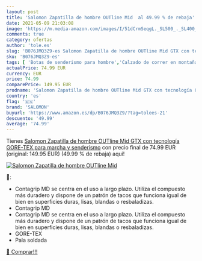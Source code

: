 ```yaml
---
layout: post
title: 'Salomon Zapatilla de hombre OUTline Mid  al 49.99 % de rebaja'
date: 2021-05-09 21:03:08
image: 'https://m.media-amazon.com/images/I/51dCrmSeqgL._SL500_._SL400_.jpg'
comments: true
category: ofertas
author: 'tole.es'
slug: 'B076JMQ3Z9-es Salomon Zapatilla de hombre OUTline Mid GTX con tecnología...'
sku: 'B076JMQ3Z9-es'
tags: [ 'Botas de senderismo para hombre','Calzado de correr en montaña de hombre','Calzado de senderismo para hombre','Calzado deportivo para hombre','Calzados de running para hombre','Zapatillas y calzado deportivo para hombre','Zapatos','Zapatos para hombre','Zapatos y complementos','salomon','zapatilla', ]
actualPrice: 74.99 EUR
currency: EUR
price: 74.99
comparePrice: 149.95 EUR
prodname: 'Salomon Zapatilla de hombre OUTline Mid GTX con tecnología GORE-TEX para marcha y senderismo'
country: 'es'
flag: '🇪🇸'
brand: 'SALOMON'
buyurl: 'https://www.amazon.es/dp/B076JMQ3Z9/?tag=tolees-21'
descuento: '49.99'
average: '74.99'
---
```


Tienes [Salomon Zapatilla de hombre OUTline Mid GTX con tecnología GORE-TEX para marcha y senderismo](https://www.amazon.es/dp/B076JMQ3Z9/?tag=tolees-21) con precio final de  74.99 EUR (original: 149.95 EUR) (49.99 %  de rebaja) aqui!

[![Salomon Zapatilla de hombre OUTline Mid ](https://m.media-amazon.com/images/I/51dCrmSeqgL._SL500_._SL400_.jpg)](https://www.amazon.es/dp/B076JMQ3Z9/?tag=tolees-21)

🔎:

- Contagrip MD se centra en el uso a largo plazo. Utiliza el compuesto más duradero y dispone de un patrón de tacos que funciona igual de bien en superficies duras, lisas, blandas o resbaladizas.
- Contagrip MD
- Contagrip MD se centra en el uso a largo plazo. Utiliza el compuesto más duradero y dispone de un patrón de tacos que funciona igual de bien en superficies duras, lisas, blandas o resbaladizas.
- GORE-TEX
- Pala soldada

[🛒 Comprar!!!](https://www.amazon.es/dp/B076JMQ3Z9/?tag=tolees-21)
